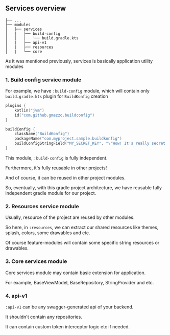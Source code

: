 ## Services overview

    ├── ...
    ├── modules
    │   ├── services
    │   |   ├── build-config
    │   │   |   └── build.gradle.kts
    │   |   ├── api-v1
    │   |   ├── resources
    │   |   └── core

As it was mentioned previously, services is basically application utility modules

### 1. Build config service module

For example, we have `:build-config` module, which will contain only `build.gradle.kts` plugin for `BuildKonfig`
creation

```kotlin
plugins {
    kotlin("jvm")
    id("com.github.gmazzo.buildconfig")
}

buildConfig {
    className("BuildKonfig")
    packageName("com.myproject.sample.buildkonfig")
    buildConfigStringField("MY_SECRET_KEY", "\"Wow! It's really secret!\"")
}
```

This module, `:build-config` is fully independent.

Furthermore, it's fully reusable in other projects!

And of course, it can be reused in other project modules.

So, eventually, with this gradle project architecture, we have reusable fully independent gradle module for our project.

### 2. Resources service module

Usually, resource of the project are reused by other modules.

So here, in `:resources`, we can extract our shared resources like themes, splash, colors, some drawables and etc.

Of course feature-modules will contain some specific string resources or drawables.

### 3. Core services module

Core services module may contain basic extension for application.

For example, BaseViewModel, BaseRepository, StringProvider and etc.

### 4. api-v1

`:api-v1` can be any swagger-generated api of your backend.

It shouldn't contain any repositories.

It can contain custom token interceptor logic etc if needed.